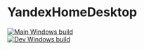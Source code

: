 # YandexHomeDesktop

[![Main Windows build](https://github.com/Yagodnik/YandexHomeDesktop/actions/workflows/build-windows.yml/badge.svg?branch=main)](https://github.com/Yagodnik/YandexHomeDesktop/actions/workflows/build-windows.yml) \
[![Dev Windows build](https://github.com/Yagodnik/YandexHomeDesktop/actions/workflows/build-windows.yml/badge.svg?branch=dev)](https://github.com/Yagodnik/YandexHomeDesktop/actions/workflows/build-windows.yml)